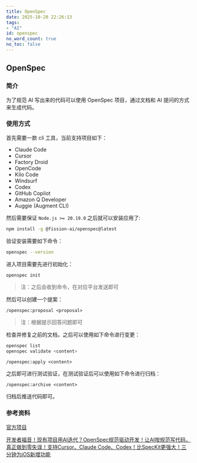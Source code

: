 ```yaml
---
title: OpenSpec
date: 2025-10-20 22:26:13
tags:
- "AI"
id: openspec
no_word_count: true
no_toc: false
---
```


## OpenSpec

### 简介

为了规范 AI 写出来的代码可以使用 OpenSpec 项目，通过文档和 AI 提问的方式来生成代码。

### 使用方式

首先需要一款 cli 工具，当前支持项目如下：

- Claude Code
- Cursor
- Factory Droid
- OpenCode
- Kilo Code
- Windsurf
- Codex
- GitHub Copilot
- Amazon Q Developer
- Auggie (Augment CLI)

然后需要保证 `Node.js >= 20.19.0` 之后就可以安装应用了:

```bash
npm install -g @fission-ai/openspec@latest
```

验证安装需要如下命令：

```bash
openspec --version
```

进入项目需要先进行初始化：

```bash
openspec init
```

> 注：之后会收到命令，在对应平台发送即可

然后可以创建一个提案：

```text
/openspec:proposal <proposal>
```

> 注：根据提示回答问题即可

检查并修复之前的文档，之后可以使用如下命令进行变更：

```bash
openspec list
openspec validate <content>
```

```text
/openspec:apply <content>
```

之后即可进行测试验证，在测试验证后可以使用如下命令进行归档：

```text
/openspec:archive <content>
```

归档后推送代码即可。

### 参考资料

[官方项目](https://github.com/Fission-AI/OpenSpec)

[开发者福音！现有项目用AI迭代？OpenSpec规范驱动开发！让AI按规范写代码，真正做到零失误！支持Cursor、Claude Code、Codex！比SpecKit更强大！三分钟为iOS新增功能](https://www.youtube.com/watch?v=ANjiJQQIBo0)
